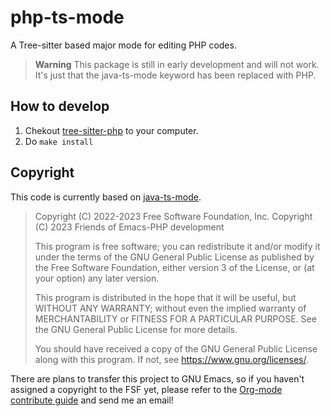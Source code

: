 # php-ts-mode

A Tree-sitter based major mode for editing PHP codes.

> **Warning**
> This package is still in early development and will not work.
> It's just that the java-ts-mode keyword has been replaced with PHP.

## How to develop

 1. Chekout [tree-sitter-php](https://github.com/tree-sitter/tree-sitter-php) to your computer.
 2. Do `make install`

## Copyright

This code is currently based on [java-ts-mode](https://emba.gnu.org/emacs/emacs/-/blob/master/lisp/progmodes/java-ts-mode.el).

> Copyright (C) 2022-2023 Free Software Foundation, Inc.
> Copyright (C) 2023  Friends of Emacs-PHP development
>
> This program is free software; you can redistribute it and/or modify
> it under the terms of the GNU General Public License as published by
> the Free Software Foundation, either version 3 of the License, or
> (at your option) any later version.
>
> This program is distributed in the hope that it will be useful,
> but WITHOUT ANY WARRANTY; without even the implied warranty of
> MERCHANTABILITY or FITNESS FOR A PARTICULAR PURPOSE.  See the
> GNU General Public License for more details.
>
> You should have received a copy of the GNU General Public License
> along with this program.  If not, see <https://www.gnu.org/licenses/>.

There are plans to transfer this project to GNU Emacs, so if you haven't assigned a copyright to the FSF yet, please refer to the [Org-mode contribute guide](https://orgmode.org/worg/org-contribute.html#copyright) and send me an email!
